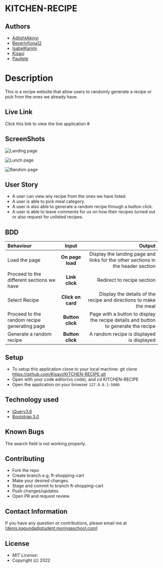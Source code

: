 # KITCHEN-RECIPE

## Authors

* [AdlightAkinyi]()
* [Beverlyfiona12]()
* [IsabelKarimi]()
* [Kisavi]() 
* [Paullete]()

# Description

This is a recipe website that allow users to randomly generate a recipe or pick from the ones we already have.

## Live Link

Click this link to view the live application #

## ScreenShots

![Landing  page](https://user-images.githubusercontent.com/86776527/159891341-1c3a79b8-6cbd-4e8c-b954-2e4e943bc5ba.png)

![Lunch page](https://user-images.githubusercontent.com/86776527/159891563-26867126-d80d-48a9-9a54-9be6ba85f1da.png)

![Random page](https://user-images.githubusercontent.com/86776527/159892423-46a8d6b2-1a0c-4f0f-b64e-f0b3b60bc9cc.png)

## User Story

* A user can view any recipe from the ones we have listed.
* A user is able to pick meal category.
* A user is also able to generate a random recipe through a button click.
* A user is able to leave comments for us on how their recipes turned out or also request for unlisted recipes.

## BDD
| Behaviour | Input | Output |
| :---------------- | :---------------: | ------------------: |
| Load the page | **On page load** | Display the landing page and links for the other sections in the header section|
| Proceed to the different sections we have| **Link click** | Redirect to recipe section|
| Select Recipe | **Click on card** | Display the details of the recipe and directions to make the meal|
| Proceed to the random recipe generating page | **Button click** | Page with a button to display the recipe details and button to generate the recipe|
| Generate a random recipe | **Button click**  | A random recipe is displayed is displayed|



## Setup
* To setup this application clone to your local machine: git clone https://github.com/Kisavi/KITCHEN-RECIPE.git
* Open with your code editor(vs code), and cd KITCHEN-RECIPE
* Open the application on your browser `127.0.0.1:5000`.

## Technology used

* [jQuery3.6](https://jquery.com/)
* [Bootstrap.5.0](https://getbootstrap.com/)

## Known Bugs

The search field is not working properly.

## Contributing
* Fork the repo
* Create branch e.g; ft-shopping-cart
* Make your desired changes.
* Stage and commit to branch ft-shopping-cart
* Push changes/updates.
* Open PR and request review.

## Contact Information 

If you have any question or contributions, please email me at [denis.kagunda@student.moringaschool.com]

## License
* *MIT License:*
* Copyright (c) 2022
